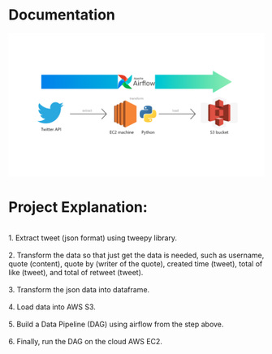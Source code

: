 # Documentation

![My Image](src/workflow.png)

# Project Explanation:
<br />
1. Extract tweet (json format) using tweepy library.
<br />
<br />
2. Transform the data so that just get the data is needed, such as username, quote (content), quote by (writer of the quote), created time (tweet), total of like (tweet),
and total of retweet (tweet).
<br />
<br />
3. Transform the json data into dataframe.
<br />
<br />
4. Load data into AWS S3.
<br />
<br />
5. Build a Data Pipeline (DAG) using airflow from the step above.
<br />
<br />
6. Finally, run the DAG on the cloud AWS EC2.
